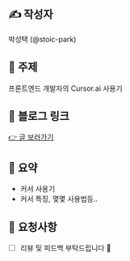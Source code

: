## ✍️ 작성자
박성택 (@stoic-park)

## 📌 주제
프론트엔드 개발자의 Cursor.ai 사용기

## 🔗 블로그 링크
[👉 글 보러가기](https://stoic-park.vercel.app/post/cursoraiforfrontend)

## 📝 요약
- 커서 사용기
- 커서 특징, 몇몇 사용법등..

## 🤝 요청사항
- [ ] 리뷰 및 피드백 부탁드립니다 🙏
